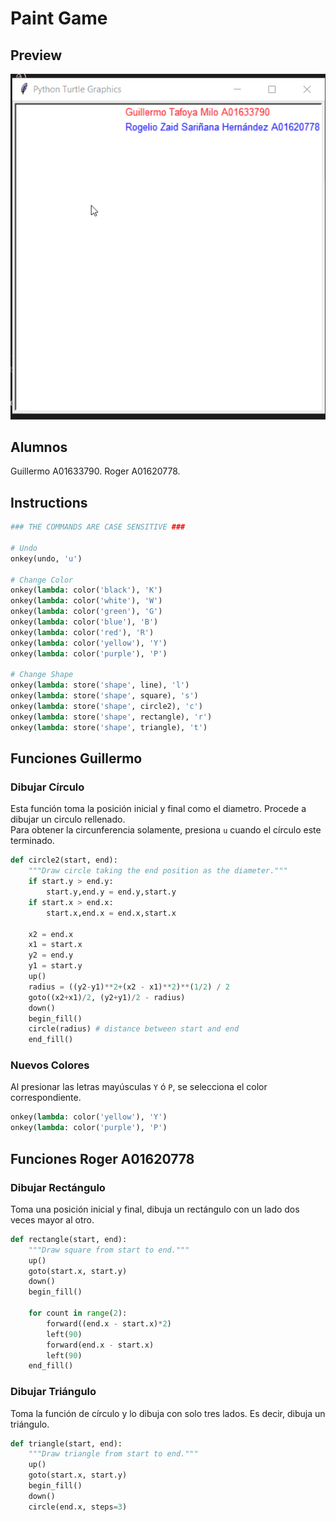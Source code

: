 # Paint Game

## Preview

![Circles](./assets/ghip.gif)


## Alumnos
Guillermo A01633790.
Roger A01620778.

## Instructions
```python
### THE COMMANDS ARE CASE SENSITIVE ###

# Undo
onkey(undo, 'u')

# Change Color
onkey(lambda: color('black'), 'K')
onkey(lambda: color('white'), 'W')
onkey(lambda: color('green'), 'G')
onkey(lambda: color('blue'), 'B')
onkey(lambda: color('red'), 'R')
onkey(lambda: color('yellow'), 'Y')
onkey(lambda: color('purple'), 'P')

# Change Shape
onkey(lambda: store('shape', line), 'l')
onkey(lambda: store('shape', square), 's')
onkey(lambda: store('shape', circle2), 'c')
onkey(lambda: store('shape', rectangle), 'r')
onkey(lambda: store('shape', triangle), 't')
```

## Funciones Guillermo

###  Dibujar Círculo

Esta función toma la posición inicial y final como el diametro. Procede a dibujar un circulo rellenado. <br>
Para obtener la circunferencia solamente, presiona `u` cuando el círculo este terminado.
```python
def circle2(start, end):
    """Draw circle taking the end position as the diameter."""
    if start.y > end.y:
        start.y,end.y = end.y,start.y
    if start.x > end.x:
        start.x,end.x = end.x,start.x
    
    x2 = end.x
    x1 = start.x
    y2 = end.y
    y1 = start.y
    up()
    radius = ((y2-y1)**2+(x2 - x1)**2)**(1/2) / 2
    goto((x2+x1)/2, (y2+y1)/2 - radius)
    down()
    begin_fill()
    circle(radius) # distance between start and end
    end_fill()
```
###  Nuevos Colores
Al presionar las letras mayúsculas `Y` ó `P`, se selecciona el color correspondiente.
```python
onkey(lambda: color('yellow'), 'Y')
onkey(lambda: color('purple'), 'P')
```
## Funciones Roger A01620778

### Dibujar Rectángulo
Toma una posición inicial y final, dibuja un rectángulo con un lado dos veces mayor al otro.

```python
def rectangle(start, end):
    """Draw square from start to end."""
    up()
    goto(start.x, start.y)
    down()
    begin_fill()

    for count in range(2):
        forward((end.x - start.x)*2)
        left(90)
        forward(end.x - start.x)
        left(90)
    end_fill()
```
### Dibujar Triángulo
Toma la función de círculo y lo dibuja con solo tres lados. Es decir, dibuja un triángulo.
```python
def triangle(start, end):
    """Draw triangle from start to end."""
    up()
    goto(start.x, start.y)
    begin_fill()
    down()
    circle(end.x, steps=3)
```


